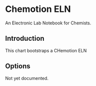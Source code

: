 # Chemotion ELN

An Electronic Lab Notebook for Chemists.

## Introduction

This chart bootstraps a CHemotion ELN

## Options

Not yet documented.
